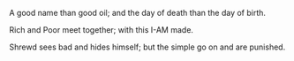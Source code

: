 A good name than good oil;
and the day of death than the day of birth.

Rich and Poor meet together;
with this I-AM made.

Shrewd sees bad and hides himself; 
but the simple go on and are punished.
